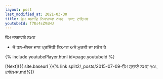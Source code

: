 ```yaml
---
layout: post
last_modified_at: 2021-03-30
title: ਓਮ ਅਨਾਦਿ ਨਿਧਾਨਾਯਾ ਨਮਹ  ੧੦੮ ਟਾਇਮਸ
youtubeId: f7Us4sZVsHU
---
```

 
 
 ਓਮ ਭਾਗਾਵਥੇ ਨਮਹ  
 
 -  ਜੋ ਧਨ-ਦੌਲਤ ਦਾਨ ਪ੍ਰਸਿੱਧੀ ਤਿਆਗ ਅਤੇ ਮੁਕਤੀ ਦਾ ਸਰੋਤ ਹੈ 
 
  
 
  
 
 
 
 
 
 


{% include youtubePlayer.html id=page.youtubeId %}
 
[Next]({{ site.baseurl }}{% link  split2/_posts/2015-07-09-ਓਮ ਸੁਚਾਏ ਨਮਹ ੧੦੮ ਟਾਇਮਸ.md%})
 
